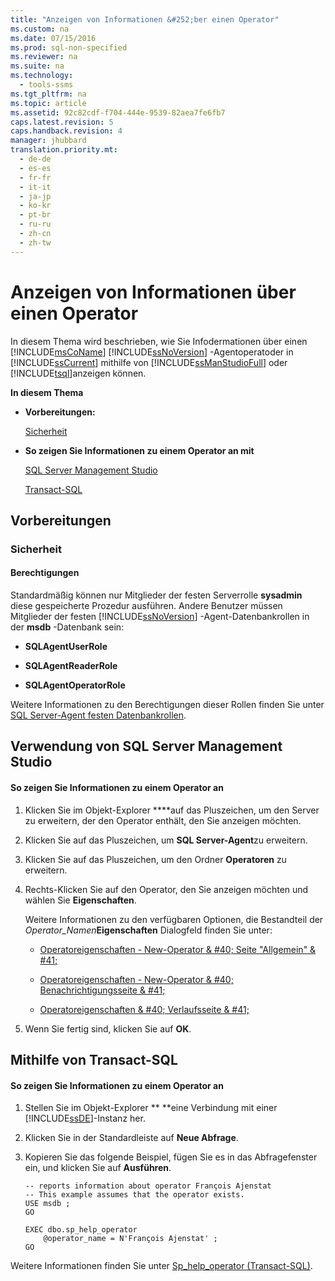 ```yaml
---
title: "Anzeigen von Informationen &#252;ber einen Operator"
ms.custom: na
ms.date: 07/15/2016
ms.prod: sql-non-specified
ms.reviewer: na
ms.suite: na
ms.technology: 
  - tools-ssms
ms.tgt_pltfrm: na
ms.topic: article
ms.assetid: 92c82cdf-f704-444e-9539-82aea7fe6fb7
caps.latest.revision: 5
caps.handback.revision: 4
manager: jhubbard
translation.priority.mt: 
  - de-de
  - es-es
  - fr-fr
  - it-it
  - ja-jp
  - ko-kr
  - pt-br
  - ru-ru
  - zh-cn
  - zh-tw
---
```

# Anzeigen von Informationen &#252;ber einen Operator
In diesem Thema wird beschrieben, wie Sie Infodermationen über einen [!INCLUDE[msCoName](../content/includes/msCoName_md.md)] [!INCLUDE[ssNoVersion](../content/includes/ssNoVersion_md.md)] -Agentoperatoder in [!INCLUDE[ssCurrent](../content/includes/ssCurrent_md.md)] mithilfe von [!INCLUDE[ssManStudioFull](../content/includes/ssManStudioFull_md.md)] oder [!INCLUDE[tsql](../content/includes/tsql_md.md)]anzeigen können.  
  
**In diesem Thema**  
  
-   **Vorbereitungen:**  
  
    [Sicherheit](#Security)  
  
-   **So zeigen Sie Informationen zu einem Operator an mit**  
  
    [SQL Server Management Studio](#SSMSProcedure)  
  
    [Transact-SQL](#TsqlProcedure)  
  
## <a name="BeforeYouBegin"></a>Vorbereitungen  
  
### <a name="Security"></a>Sicherheit  
  
#### <a name="Permissions"></a>Berechtigungen  
Standardmäßig können nur Mitglieder der festen Serverrolle **sysadmin** diese gespeicherte Prozedur ausführen. Andere Benutzer müssen Mitglieder der festen [!INCLUDE[ssNoVersion](../content/includes/ssNoVersion_md.md)] -Agent-Datenbankrollen in der **msdb** -Datenbank sein:  
  
-   **SQLAgentUserRole**  
  
-   **SQLAgentReaderRole**  
  
-   **SQLAgentOperatorRole**  
  
Weitere Informationen zu den Berechtigungen dieser Rollen finden Sie unter [SQL Server-Agent festen Datenbankrollen](../content/SQL-Server-Agent-Fixed-Database-Roles.md).  
  
## <a name="SSMSProcedure"></a>Verwendung von SQL Server Management Studio  
  
#### So zeigen Sie Informationen zu einem Operator an  
  
1.  Klicken Sie im Objekt-Explorer ****auf das Pluszeichen, um den Server zu erweitern, der den Operator enthält, den Sie anzeigen möchten.  
  
2.  Klicken Sie auf das Pluszeichen, um **SQL Server-Agent**zu erweitern.  
  
3.  Klicken Sie auf das Pluszeichen, um den Ordner **Operatoren** zu erweitern.  
  
4.  Rechts\-Klicken Sie auf den Operator, den Sie anzeigen möchten und wählen Sie **Eigenschaften**.  
  
    Weitere Informationen zu den verfügbaren Optionen, die Bestandteil der *Operator\_Namen***Eigenschaften** Dialogfeld finden Sie unter:  
  
    -   [Operatoreigenschaften - New-Operator & #40; Seite "Allgemein" & #41;](../content/Operator-Properties---New-Operator--General-Page-.md)  
  
    -   [Operatoreigenschaften - New-Operator & #40; Benachrichtigungsseite & #41;](../content/Operator-Properties---New-Operator--Notifications-Page-.md)  
  
    -   [Operatoreigenschaften & #40; Verlaufsseite & #41;](../content/Operator-Properties--History-Page-.md)  
  
5.  Wenn Sie fertig sind, klicken Sie auf **OK**.  
  
## <a name="TsqlProcedure"></a>Mithilfe von Transact\-SQL  
  
#### So zeigen Sie Informationen zu einem Operator an  
  
1.  Stellen Sie im Objekt-Explorer ** **eine Verbindung mit einer [!INCLUDE[ssDE](../content/includes/ssDE_md.md)]-Instanz her.  
  
2.  Klicken Sie in der Standardleiste auf **Neue Abfrage**.  
  
3.  Kopieren Sie das folgende Beispiel, fügen Sie es in das Abfragefenster ein, und klicken Sie auf **Ausführen**.  
  
    ```  
    -- reports information about operator François Ajenstat   
    -- This example assumes that the operator exists.  
    USE msdb ;  
    GO  
  
    EXEC dbo.sp_help_operator  
        @operator_name = N'François Ajenstat' ;  
    GO  
    ```  
  
Weitere Informationen finden Sie unter [Sp_help_operator (Transact-SQL)](assetId:///caedc43d-44b8-415a-897e-92923f6de3b8).  
  
